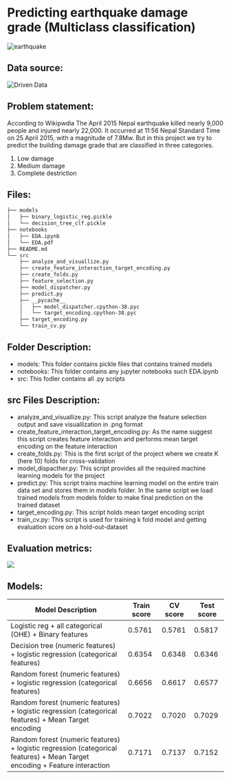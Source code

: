 # Predicting earthquake damage grade (Multiclass classification)
![earthquake](https://s3.amazonaws.com/drivendata-public-assets/nepal-quake-bm-2.JPG)

## Data source:
![Driven Data](https://www.drivendata.org/competitions/57/nepal-earthquake/)

## Problem statement:
According to Wikipwdia The April 2015 Nepal earthquake killed nearly 9,000 people and injured nearly 22,000. It occurred at 11:56 Nepal Standard Time on 25 April 2015, with a magnitude of 7.8Mw. But in this project we try to predict the building damage grade that are classified in three categories.
<ol>
  <li>Low damage</li>
  <li>Medium damage</li>
  <li>Complete destriction</li>
</ol>

## Files:
```bash
├── models
│   ├── binary_logistic_reg.pickle
│   └── decision_tree_clf.pickle
├── notebooks
│   ├── EDA.ipynb
│   └── EDA.pdf
├── README.md
└── src
    ├── analyze_and_visuallize.py
    ├── create_feature_interaction_target_encoding.py
    ├── create_folds.py
    ├── feature_selection.py
    ├── model_dispatcher.py
    ├── predict.py
    ├── __pycache__
    │   ├── model_dispatcher.cpython-38.pyc
    │   └── target_encoding.cpython-38.pyc
    ├── target_encoding.py
    └── train_cv.py
 ```

## Folder Description:
<ul>
  <li>models: This folder contains pickle files that contains trained models</li>
  <li>notebooks: This folder contains any jupyter notebooks such EDA.ipynb</li>
  <li>src: This fodler contains all .py scripts</li>
</ul>

## src Files Description:
<ul>
  <li>analyze_and_visuallize.py: This script analyze the feature selection output and save visuallization in .png format</li>
  <li>create_feature_interaction_target_encoding.py: As the name suggest this script creates feature interaction and performs mean target encoding on the feature interaction</li>
  <li>create_folds.py: This is the first script of the project where we create K (here 10) folds for cross-validation</li>
  <li>model_dispacther.py: This script provides all the required machine learning models for the project</li>
  <li>predict.py: This script trains machine learning model on the entire train data set and stores them in models folder. In the same script we load trained models from models folder to make final prediction on the trained dataset</li>
  <li>target_encoding.py: This script holds mean target encoding script</li>
  <li>train_cv.py: This script is used for training k fold model and getting evaluation score on a hold-out-dataset</li>
</ul>

## Evaluation metrics:

<img src="https://render.githubusercontent.com/render/math?math=F_{micro} = \frac{2.P_{micro}.R_{micro}}{P_{micro}+R_{micro}}">

## Models:

| Model Description                                           | Train score  | CV score  | Test score  |
|-------------------------------------------------------------|--------------|-----------|-------------|
| Logistic reg + all categorical (OHE) + Binary features      | 0.5761       | 0.5761    | 0.5817      |
| Decision tree (numeric features) + logistic regression (categorical features)   | 0.6354       | 0.6348    | 0.6346      |
| Random forest (numeric features) + logistic regression (categorical features)   | 0.6656       | 0.6617    | 0.6577      |
| Random forest (numeric features) + logistic regression (categorical features) + Mean Target encoding   | 0.7022       | 0.7020    | 0.7029      |
| Random forest (numeric features) + logistic regression (categorical features) + Mean Target encoding + Feature interaction   | 0.7171       | 0.7137    | 0.7152      |
